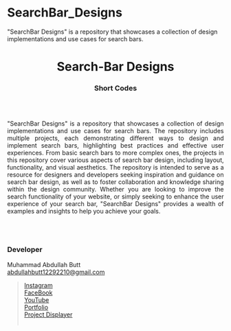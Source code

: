 # SearchBar_Designs
 "SearchBar Designs" is a repository that showcases a collection of design implementations and use cases for search bars.


<h1 align="center">
  Search-Bar Designs
</h1>

<h3 align="center">
  Short Codes
</h3>


<br><br>

<p align="justify">
"SearchBar Designs" is a repository that showcases a collection of design implementations and use cases for search bars. The repository includes multiple projects, each demonstrating different ways to design and implement search bars, highlighting best practices and effective user experiences.
From basic search bars to more complex ones, the projects in this repository cover various aspects of search bar design, including layout, functionality, and visual aesthetics. The repository is intended to serve as a resource for designers and developers seeking inspiration and guidance on search bar design, as well as to foster collaboration and knowledge sharing within the design community.
Whether you are looking to improve the search functionality of your website, or simply seeking to enhance the user experience of your search bar, "SearchBar Designs" provides a wealth of examples and insights to help you achieve your goals.
</p>

<br><br>
<!-- ................................................................................................................................. -->


### Developer

Muhammad Abdullah Butt <br>
abdullahbutt12292210@gmail.com <br>
> [Instagram](https://www.instagram.com/abdullah.butt.22/)<br>
> [FaceBook](https://www.facebook.com/profile.php?id=100076291614529)<br>
> [YouTube](https://www.youtube.com/channel/UCnuOFQyMywg-KuoN-lmav1Q)<br>
> [Portfolio](https://rebrand.ly/MuhammadAbdullahButt_MABCORP)<br>
> [Project Displayer]( https://rebrand.ly/ProjectDisplayer_MABCORP)
<br><br>
<!-- ................................................................................................................................. -->






